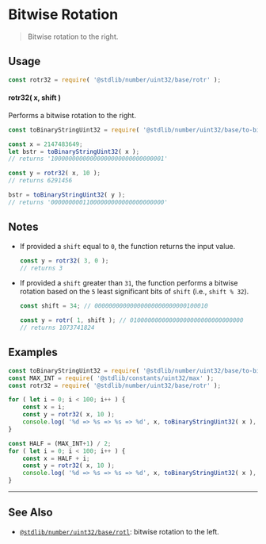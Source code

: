 <!--

@license Apache-2.0

Copyright (c) 2018 The Stdlib Authors.

Licensed under the Apache License, Version 2.0 (the "License");
you may not use this file except in compliance with the License.
You may obtain a copy of the License at

   http://www.apache.org/licenses/LICENSE-2.0

Unless required by applicable law or agreed to in writing, software
distributed under the License is distributed on an "AS IS" BASIS,
WITHOUT WARRANTIES OR CONDITIONS OF ANY KIND, either express or implied.
See the License for the specific language governing permissions and
limitations under the License.

-->

# Bitwise Rotation

> Bitwise rotation to the right.

<section class="usage">

## Usage

```javascript
const rotr32 = require( '@stdlib/number/uint32/base/rotr' );
```

#### rotr32( x, shift )

Performs a bitwise rotation to the right.

```javascript
const toBinaryStringUint32 = require( '@stdlib/number/uint32/base/to-binary-string' );

const x = 2147483649;
let bstr = toBinaryStringUint32( x );
// returns '10000000000000000000000000000001'

const y = rotr32( x, 10 );
// returns 6291456

bstr = toBinaryStringUint32( y );
// returns '00000000011000000000000000000000'
```

</section>

<!-- /.usage -->

<section class="notes">

## Notes

-   If provided a `shift` equal to `0`, the function returns the input value.

    ```javascript
    const y = rotr32( 3, 0 );
    // returns 3
    ```

-   If provided a `shift` greater than `31`, the function performs a bitwise rotation based on the `5` least significant bits of `shift` (i.e., `shift % 32`).

    ```javascript
    const shift = 34; // 00000000000000000000000000100010

    const y = rotr( 1, shift ); // 01000000000000000000000000000000
    // returns 1073741824
    ```

</section>

<!-- /.notes -->

<section class="examples">

## Examples

<!-- eslint no-undef: "error" -->

```javascript
const toBinaryStringUint32 = require( '@stdlib/number/uint32/base/to-binary-string' );
const MAX_INT = require( '@stdlib/constants/uint32/max' );
const rotr32 = require( '@stdlib/number/uint32/base/rotr' );

for ( let i = 0; i < 100; i++ ) {
    const x = i;
    const y = rotr32( x, 10 );
    console.log( '%d => %s => %s => %d', x, toBinaryStringUint32( x ), toBinaryStringUint32( y ), y );
}

const HALF = (MAX_INT+1) / 2;
for ( let i = 0; i < 100; i++ ) {
    const x = HALF + i;
    const y = rotr32( x, 10 );
    console.log( '%d => %s => %s => %d', x, toBinaryStringUint32( x ), toBinaryStringUint32( y ), y );
}
```

</section>

<!-- /.examples -->

<!-- Section for related `stdlib` packages. Do not manually edit this section, as it is automatically populated. -->

<section class="related">

* * *

## See Also

-   <span class="package-name">[`@stdlib/number/uint32/base/rotl`][@stdlib/number/uint32/base/rotl]</span><span class="delimiter">: </span><span class="description">bitwise rotation to the left.</span>

</section>

<!-- /.related -->

<!-- Section for all links. Make sure to keep an empty line after the `section` element and another before the `/section` close. -->

<section class="links">

<!-- <related-links> -->

[@stdlib/number/uint32/base/rotl]: https://github.com/stdlib-js/stdlib/tree/develop/lib/node_modules/%40stdlib/number/uint32/base/rotl

<!-- </related-links> -->

</section>

<!-- /.links -->
